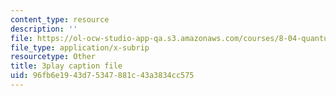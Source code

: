 ```yaml
---
content_type: resource
description: ''
file: https://ol-ocw-studio-app-qa.s3.amazonaws.com/courses/8-04-quantum-physics-i-spring-2013/96fb6e1943d75347881c43a3834cc575_TWpyhsPAK14.vtt
file_type: application/x-subrip
resourcetype: Other
title: 3play caption file
uid: 96fb6e19-43d7-5347-881c-43a3834cc575
---
```

